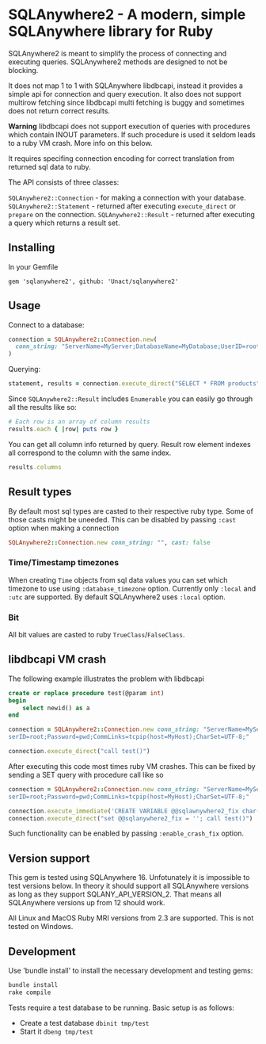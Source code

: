 # SQLAnywhere2 - A modern, simple SQLAnywhere library for Ruby

SQLAnywhere2 is meant to simplify the process of connecting and executing queries.
SQLAnywhere2 methods are designed to not be blocking.

It does not map 1 to 1 with SQLAnywhere libdbcapi, instead it provides a simple api for connection and query execution.
It also does not support multirow fetching since libdbcapi multi fetching is buggy and sometimes does not return correct results.

__Warning__ libdbcapi does not support execution of queries with procedures which contain INOUT parameters.
If such procedure is used it seldom leads to a ruby VM crash. More info on this below.

It requires specifing connection encoding for correct translation from returned sql data to ruby.

The API consists of three classes:

`SQLAnywhere2::Connection` - for making a connection with your database.
`SQLAnywhere2::Statement` - returned after executing `execute_direct` or `prepare` on the connection.
`SQLAnywhere2::Result` - returned after executing a query which returns a result set.

## Installing

In your Gemfile

`gem 'sqlanywhere2', github: 'Unact/sqlanywhere2'`

## Usage

Connect to a database:

```ruby
connection = SQLAnywhere2::Connection.new(
  conn_string: "ServerName=MyServer;DatabaseName=MyDatabase;UserID=root;Password=pwd;CharSet=UTF-8;"
)
```

Querying:

```ruby
statement, results = connection.execute_direct("SELECT * FROM products")
```

Since `SQLAnywhere2::Result` includes `Enumerable` you can easily go through all the results like so:

```ruby
# Each row is an array of column results
results.each { |row| puts row }
```

You can get all column info returned by query.
Result row element indexes all correspond to the column with the same index.

```ruby
results.columns
```

## Result types

By default most sql types are casted to their respective ruby type.
Some of those casts might be uneeded.
This can be disabled by passing `:cast` option when making a connection

```ruby
SQLAnywhere2::Connection.new conn_string: "", cast: false
```

### Time/Timestamp timezones

When creating `Time` objects from sql data values you can set which timezone to use using `:database_timezone` option.
Currently only `:local` and `:utc` are supported.
By default SQLAnywhere2 uses `:local` option.

### Bit

All bit values are casted to ruby `TrueClass`/`FalseClass`.

## libdbcapi VM crash

The following example illustrates the problem with libdbcapi

```SQL
create or replace procedure test(@param int)
begin
    select newid() as a
end
```

```ruby
connection = SQLAnywhere2::Connection.new conn_string: "ServerName=MyServer;DatabaseName=MyDatabase;U
serID=root;Password=pwd;CommLinks=tcpip(host=MyHost);CharSet=UTF-8;"

connection.execute_direct("call test()")
```

After executing this code most times ruby VM crashes.
This can be fixed by sending a SET query with procedure call like so

```ruby
connection = SQLAnywhere2::Connection.new conn_string: "ServerName=MyServer;DatabaseName=MyDatabase;U
serID=root;Password=pwd;CommLinks=tcpip(host=MyHost);CharSet=UTF-8;"

connection.execute_immediate('CREATE VARIABLE @@sqlawnywhere2_fix char(1)') if @enable_crash_fix
connection.execute_direct("set @@sqlanywhere2_fix = ''; call test()")
```

Such functionality can be enabled by passing `:enable_crash_fix` option.

## Version support

This gem is tested using SQLAnywhere 16.
Unfotunately it is impossible to test versions below.
In theory it should support all SQLAnywhere versions as long as they support SQLANY_API_VERSION_2.
That means all SQLAnywhere versions up from 12 should work.

All Linux and MacOS Ruby MRI versions from 2.3 are supported.
This is not tested on Windows.

## Development

Use 'bundle install' to install the necessary development and testing gems:

```bash
bundle install
rake compile
```

Tests require a test database to be running. Basic setup is as follows:

- Create a test database `dbinit tmp/test`
- Start it `dbeng tmp/test`
